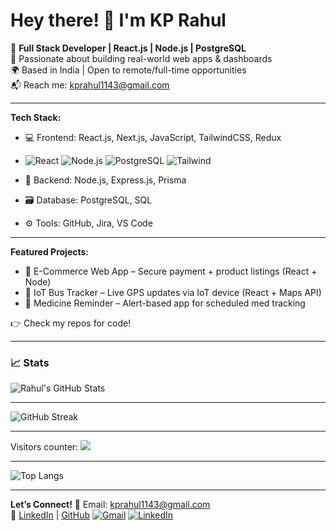# Hey there! 👋 I'm KP Rahul

🎯 **Full Stack Developer | React.js | Node.js | PostgreSQL**  
🚀 Passionate about building real-world web apps & dashboards  
🌍 Based in India | Open to remote/full-time opportunities  
📬 Reach me: [kprahul1143@gmail.com](mailto:kprahul1143@gmail.com)

---

**Tech Stack:**

- 💻 Frontend: React.js, Next.js, JavaScript, TailwindCSS, Redux
- ![React](https://img.shields.io/badge/-React-61DAFB?logo=react&logoColor=white&style=flat)
![Node.js](https://img.shields.io/badge/-Node.js-339933?logo=node.js&logoColor=white&style=flat)
![PostgreSQL](https://img.shields.io/badge/-PostgreSQL-336791?logo=postgresql&logoColor=white&style=flat)
![Tailwind](https://img.shields.io/badge/-TailwindCSS-38B2AC?logo=tailwind-css&logoColor=white&style=flat)

- 🔧 Backend: Node.js, Express.js, Prisma
- 🗃️ Database: PostgreSQL, SQL
- ⚙️ Tools: GitHub, Jira, VS Code
  

---

**Featured Projects:**

- 🚀 E-Commerce Web App – Secure payment + product listings (React + Node)
- 🚌 IoT Bus Tracker – Live GPS updates via IoT device (React + Maps API)
- 💊 Medicine Reminder – Alert-based app for scheduled med tracking


👉 Check my repos for code!

---

### 📈 Stats
![Rahul's GitHub Stats](https://github-readme-stats.vercel.app/api?username=KPRAHUL1&show_icons=true&theme=radical)

---
![GitHub Streak](https://streak-stats.demolab.com?user=KPRAHUL1&theme=radical)

---

Visitors counter:
![](https://komarev.com/ghpvc/?username=KPRAHUL1&color=green)

---

![Top Langs](https://github-readme-stats.vercel.app/api/top-langs/?username=KPRAHUL1&layout=compact&theme=radical)

---

**Let’s Connect!**
📧 Email: kprahul1143@gmail.com  
🔗 [LinkedIn](https://linkedin.com/in/rahulk07) | [GitHub](https://github.com/KPRAHUL1)
[![Gmail](https://img.shields.io/badge/Gmail-kprahul1143@gmail.com-red?style=flat&logo=gmail)](mailto:kprahul1143@gmail.com)
[![LinkedIn](https://img.shields.io/badge/LinkedIn-blue?logo=linkedin&style=flat)](https://linkedin.com/in/rahulk07)



<!--
**KPRAHUL1/KPRAHUL1** is a ✨ _special_ ✨ repository because its `README.md` (this file) appears on your GitHub profile.

Here are some ideas to get you started:

- 🔭 I’m currently working on ...
- 🌱 I’m currently learning ...
- 👯 I’m looking to collaborate on ...
- 🤔 I’m looking for help with ...
- 💬 Ask me about ...
- 📫 How to reach me: ...
- 😄 Pronouns: ...
- ⚡ Fun fact: ...
-->
